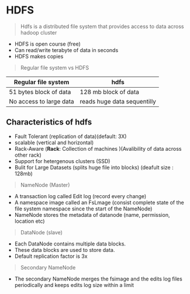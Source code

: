 # HDFS

> Hdfs is a distributed file system that provides access to data across hadoop cluster 

* HDFS is open course (free)
* Can read/write terabyte of data in seconds
* HDFS makes copies 

> Regular file system vs HDFS

Regular file system     | hdfs 
--------------------    |------
51 bytes block of data  | 128 mb block of data
No access to large data | reads huge data sequentilly 


## Characteristics of hdfs 

* Fault Tolerant (replication of data)(default: 3X)
* scalable  (vertical and horizontal)
* Rack-Aware (**Rack**: Collection of machines )(Avalibility of data across other rack)
* Support for hetergenous clusters (SSD)
* Bulit for Large Datasets (splits huge file into blocks) (deafult size : 128mb)


> NameNode (Master)
* A transaction log called Edit log (record every change)
* A namespace image called an FsLmage (consist complete state of the file system namespace since the start of the NameNode)
* NameNode stores the metadata of datanode (name, permission, location etc)  
> DataNode  (slave) 
* Each DataNode contains multiple data blocks.
* These data blocks are used to store data.
* Default replication factor is 3x
> Secondary NameNode 
* The secondary NameNode merges the fsimage and the edits log files periodically and keeps edits log size within a limit

